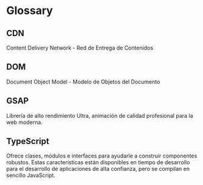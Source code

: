 # Glossary

## CDN

Content Delivery Network - Red de Entrega de Contenidos 

## DOM

Document Object Model - Modelo de Objetos del Documento

## GSAP

Librería de alto rendimiento Ultra, animación de calidad profesional para la web moderna.

## TypeScript

Ofrece clases, módulos e interfaces para ayudarle a construir componentes robustos. Estas características están disponibles en tiempo de desarrollo para el desarrollo de aplicaciones de alta confianza, pero se compilan en sencillo JavaScript.
